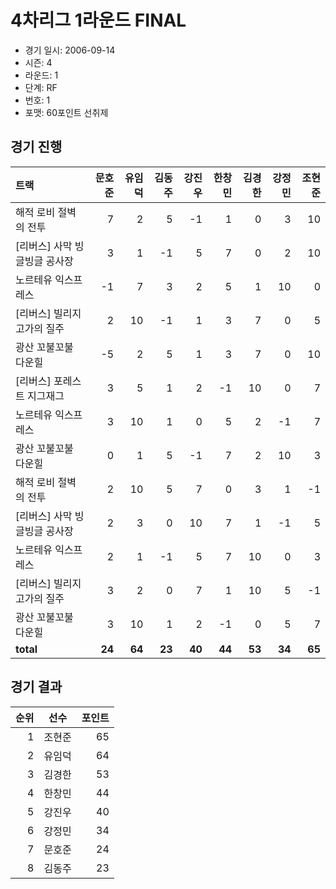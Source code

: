 # 4차리그 1라운드 FINAL

- 경기 일시: 2006-09-14
- 시즌: 4
- 라운드: 1
- 단계: RF
- 번호: 1
- 포맷: 60포인트 선취제





## 경기 진행

| 트랙 | 문호준 | 유임덕 | 김동주 | 강진우 | 한창민 | 김경한 | 강정민 | 조현준 |
|:---|---:|---:|---:|---:|---:|---:|---:|---:|
| 해적 로비 절벽의 전투 | 7 | 2 | 5 | -1 | 1 | 0 | 3 | 10 |
| [리버스] 사막 빙글빙글 공사장 | 3 | 1 | -1 | 5 | 7 | 0 | 2 | 10 |
| 노르테유 익스프레스 | -1 | 7 | 3 | 2 | 5 | 1 | 10 | 0 |
| [리버스] 빌리지 고가의 질주 | 2 | 10 | -1 | 1 | 3 | 7 | 0 | 5 |
| 광산 꼬불꼬불 다운힐 | -5 | 2 | 5 | 1 | 3 | 7 | 0 | 10 |
| [리버스] 포레스트 지그재그 | 3 | 5 | 1 | 2 | -1 | 10 | 0 | 7 |
| 노르테유 익스프레스 | 3 | 10 | 1 | 0 | 5 | 2 | -1 | 7 |
| 광산 꼬불꼬불 다운힐 | 0 | 1 | 5 | -1 | 7 | 2 | 10 | 3 |
| 해적 로비 절벽의 전투 | 2 | 10 | 5 | 7 | 0 | 3 | 1 | -1 |
| [리버스] 사막 빙글빙글 공사장 | 2 | 3 | 0 | 10 | 7 | 1 | -1 | 5 |
| 노르테유 익스프레스 | 2 | 1 | -1 | 5 | 7 | 10 | 0 | 3 |
| [리버스] 빌리지 고가의 질주 | 3 | 2 | 0 | 7 | 1 | 10 | 5 | -1 |
| 광산 꼬불꼬불 다운힐 | 3 | 10 | 1 | 2 | -1 | 0 | 5 | 7 |
| __total__ | __24__ | __64__ | __23__ | __40__ | __44__ | __53__ | __34__ | __65__ |




## 경기 결과

| 순위 | 선수 | 포인트 |
|---:|:---:|---:|
| 1 | 조현준 | 65 |
| 2 | 유임덕 | 64 |
| 3 | 김경한 | 53 |
| 4 | 한창민 | 44 |
| 5 | 강진우 | 40 |
| 6 | 강정민 | 34 |
| 7 | 문호준 | 24 |
| 8 | 김동주 | 23 |

